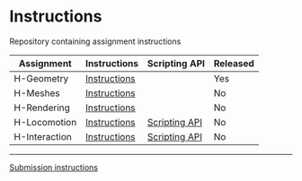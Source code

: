 # Instructions

Repository containing assignment instructions

| Assignment | Instructions | Scripting API | Released |
| --- | --- | --- | --- |
| H-Geometry  | [Instructions](xrc-assignments-geometry/xrc-assignments-geometry.md) | | Yes |
| H-Meshes  | [Instructions](xrc-assignments-meshes/xrc-assignments-meshes.md) | | No |
| H-Rendering  | [Instructions](xrc-assignments-rendering/xrc-assignments-rendering.md) | | No |
| H-Locomotion  | [Instructions](xrc-assignments-locomotion/xrc-assignments-locomotion.md) | [Scripting API](https://xrc-internal.github.io/xrc-assignments-locomotion-project/api/XRC.Assignments.Locomotion.html) | No |
| H-Interaction  | [Instructions](xrc-assignments-interaction/xrc-assignments-interaction.md) | [Scripting API](https://xrc-internal.github.io/xrc-assignments-interaction-project/api/XRC.Assignments.Interaction.html) | No |

---
[Submission instructions](submission-instructions/submission-instructions.md)
